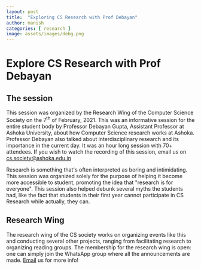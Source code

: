 ```yaml
---
layout: post
title:  "Exploring CS Research with Prof Debayan"
author: manish
categories: [ research ]
image: assets/images/debg.png
---
```

# Explore CS Research with Prof Debayan

## The session 
This session was organized by the Research Wing of the Computer Science Society on the 7<sup>th</sup> of February, 2021. This was an informative session for the entire student body by Professor Debayan Gupta, Assistant Professor at Ashoka University, about how Computer Science research works at Ashoka. Professor Debayan also talked about interdisciplinary research and its importance in the current day. It was an hour long session with 70+ attendees. If you wish to watch the recording of this session, email us on cs.society@ashoka.edu.in

Research is something that's often interpreted as boring and intimidating. This session was organized solely for the purpose of helping it become more accessible to student, promoting the idea that "research is for everyone". This session also helped debunk several myths the students had, like the fact that students in their first year cannot participate in CS Research while actually, they can. 



## Research Wing
The research wing of the CS society works on organizing events like this and conducting several other projects, ranging from facilitating research to organizing reading groups. The membership for the research wing is open: one can simply join the WhatsApp group where all the announcements are made. <a href="mailto: cs.society@ashoka.edu.in">Email</a> us for more info!
